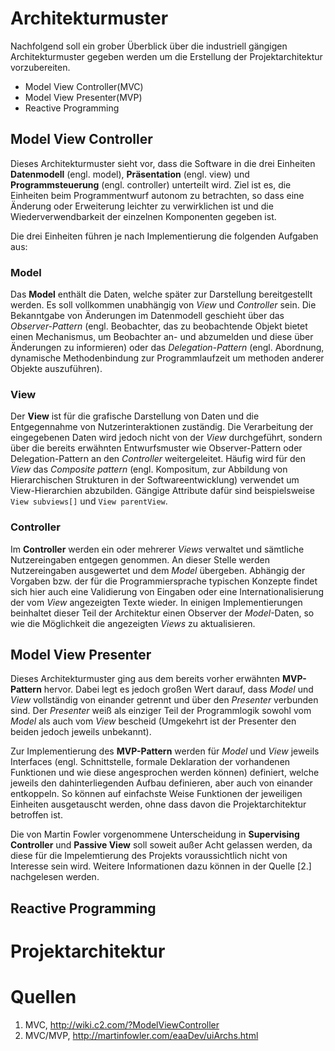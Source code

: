# Architekturmuster

Nachfolgend soll ein grober Überblick über die industriell gängigen Architekturmuster gegeben werden um die Erstellung der Projektarchitektur vorzubereiten.

- Model View Controller(MVC)
- Model View Presenter(MVP)
- Reactive Programming

## Model View Controller

Dieses Architekturmuster sieht vor, dass die Software in die drei Einheiten **Datenmodell** (engl. model), **Präsentation** (engl. view) und **Programmsteuerung** (engl. controller) unterteilt wird. Ziel ist es, die Einheiten beim Programmentwurf autonom zu betrachten, so dass eine Änderung oder Erweiterung leichter zu verwirklichen ist und die Wiederverwendbarkeit der einzelnen Komponenten gegeben ist.

Die drei Einheiten führen je nach Implementierung die folgenden Aufgaben aus:

### Model

Das **Model** enthält die Daten, welche später zur Darstellung bereitgestellt werden. Es soll vollkommen unabhängig von *View* und *Controller* sein. Die Bekanntgabe von Änderungen im Datenmodell geschieht über das *Observer-Pattern* (engl. Beobachter, das zu beobachtende Objekt bietet einen Mechanismus, um Beobachter an- und abzumelden und diese über Änderungen zu informieren) oder das *Delegation-Pattern* (engl. Abordnung, dynamische Methodenbindung zur Programmlaufzeit um methoden anderer Objekte auszuführen).

### View

Der **View** ist für die grafische Darstellung von Daten und die Entgegennahme von Nutzerinteraktionen zuständig. Die Verarbeitung der eingegebenen Daten wird jedoch nicht von der *View* durchgeführt, sondern über die bereits erwähnten Entwurfsmuster wie Observer-Pattern oder Delegation-Pattern an den *Controller* weitergeleitet. Häufig wird für den *View* das *Composite pattern* (engl. Kompositum, zur Abbildung von Hierarchischen Strukturen in der Softwareentwicklung) verwendet um View-Hierarchien abzubilden. Gängige Attribute dafür sind beispielsweise `View subviews[]` und `View parentView`.

### Controller

Im **Controller** werden ein oder mehrerer *Views* verwaltet und sämtliche Nutzereingaben entgegen genommen. An dieser Stelle werden Nutzereingaben ausgewertet und dem *Model* übergeben. Abhängig der Vorgaben bzw. der für die Programmiersprache typischen Konzepte findet sich hier auch eine Validierung von Eingaben oder eine Internationalisierung der vom *View* angezeigten Texte wieder. In einigen Implementierungen beinhaltet dieser Teil der Architektur einen Observer der *Model*-Daten, so wie die Möglichkeit die angezeigten *Views* zu aktualisieren.


## Model View Presenter

Dieses Architekturmuster ging aus dem bereits vorher erwähnten **MVP-Pattern** hervor. Dabei legt es jedoch großen Wert darauf, dass *Model* und *View* vollständig von einander getrennt und über den *Presenter* verbunden sind. Der *Presenter* weiß als einziger Teil der Programmlogik sowohl vom *Model* als auch vom *View* bescheid (Umgekehrt ist der Presenter den beiden jedoch jeweils unbekannt).

Zur Implementierung des **MVP-Pattern** werden für *Model* und *View* jeweils Interfaces (engl. Schnittstelle, formale Deklaration der vorhandenen Funktionen und wie diese angesprochen werden können) definiert, welche jeweils den dahinterliegenden Aufbau definieren, aber auch von einander entkoppeln. So können auf einfachste Weise Funktionen der jeweiligen Einheiten ausgetauscht werden, ohne dass davon die Projektarchitektur betroffen ist.


Die von Martin Fowler vorgenommene Unterscheidung in **Supervising Controller** und **Passive View** soll soweit außer Acht gelassen werden, da diese für die Impelemtierung des Projekts voraussichtlich nicht von Interesse sein wird. Weitere Informationen dazu können in der Quelle [2.] nachgelesen werden.

## Reactive Programming


# Projektarchitektur



# Quellen
1. MVC, http://wiki.c2.com/?ModelViewController
2. MVC/MVP, http://martinfowler.com/eaaDev/uiArchs.html
